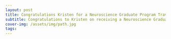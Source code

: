 ```yaml
---
layout: post
title: Congratulations Kristen for a Neuroscience Graduate Program Travel Award!!
subtitle: Congratulations to Kristen on receiving a Neuroscience Graduate Program Travel Award!!!
cover-img: /assets/img/path.jpg
tags: 
---
```

